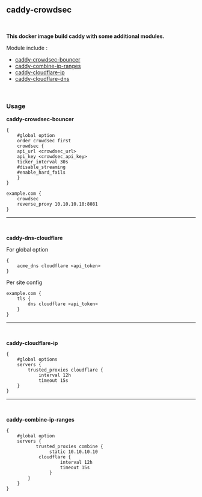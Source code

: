 ## caddy-crowdsec
<br/>

**This docker image build caddy with some additional modules.**

Module include :
- [caddy-crowdsec-bouncer](https://github.com/hslatman/caddy-crowdsec-bouncer)
- [caddy-combine-ip-ranges](https://github.com/fvbommel/caddy-combine-ip-ranges)
- [caddy-cloudflare-ip](https://github.com/WeidiDeng/caddy-cloudflare-ip)
- [caddy-cloudflare-dns](https://github.com/caddy-dns/cloudflare)
<br/>

### Usage

**caddy-crowdsec-bouncer**

```
{
    #global option
    order crowdsec first
    crowdsec {
	api_url <crowdsec_url>
	api_key <crowdsec_api_key>
	ticker_interval 30s
	#disable_streaming
	#enable_hard_fails
    }
}

example.com {
    crowdsec
    reverse_proxy 10.10.10.10:8081
}
```
---
<br/>

**caddy-dns-cloudflare**

For global option

```
{
    acme_dns cloudflare <api_token>
}
```
Per site config

```
example.com {
    tls {
        dns cloudflare <api_token>
    }
}
```
---
<br/>

**caddy-cloudflare-ip**

```
{
    #global options
	servers {
		trusted_proxies cloudflare {
			interval 12h
			timeout 15s
    }
}
```
---
<br/>

**caddy-combine-ip-ranges**

```
{
    #global option
	servers {
           trusted_proxies combine {
                static 10.10.10.10
        	cloudflare {
            	    interval 12h
            	    timeout 15s
                }
        }
    }
}

```

